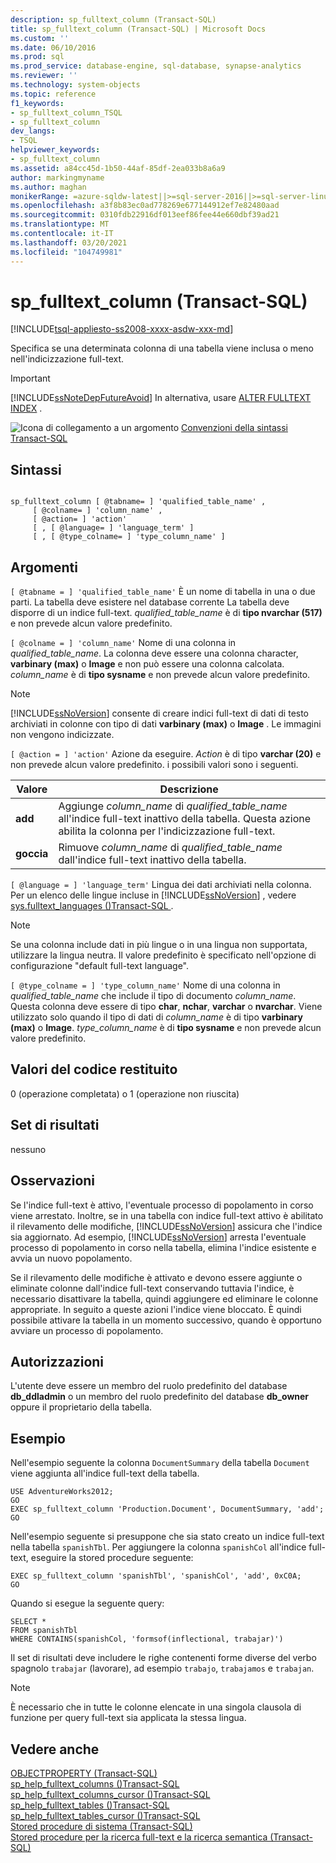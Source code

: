 ```yaml
---
description: sp_fulltext_column (Transact-SQL)
title: sp_fulltext_column (Transact-SQL) | Microsoft Docs
ms.custom: ''
ms.date: 06/10/2016
ms.prod: sql
ms.prod_service: database-engine, sql-database, synapse-analytics
ms.reviewer: ''
ms.technology: system-objects
ms.topic: reference
f1_keywords:
- sp_fulltext_column_TSQL
- sp_fulltext_column
dev_langs:
- TSQL
helpviewer_keywords:
- sp_fulltext_column
ms.assetid: a84cc45d-1b50-44af-85df-2ea033b8a6a9
author: markingmyname
ms.author: maghan
monikerRange: =azure-sqldw-latest||>=sql-server-2016||>=sql-server-linux-2017||=azuresqldb-mi-current
ms.openlocfilehash: a3f8b83ec0ad778269e677144912ef7e82480aad
ms.sourcegitcommit: 0310fdb22916df013eef86fee44e660dbf39ad21
ms.translationtype: MT
ms.contentlocale: it-IT
ms.lasthandoff: 03/20/2021
ms.locfileid: "104749981"
---
```

# <a name="sp_fulltext_column-transact-sql"></a>sp_fulltext_column (Transact-SQL)
[!INCLUDE[tsql-appliesto-ss2008-xxxx-asdw-xxx-md](../../includes/tsql-appliesto-ss2008-xxxx-asdw-xxx-md.md)]

  Specifica se una determinata colonna di una tabella viene inclusa o meno nell'indicizzazione full-text.  
  
> [!IMPORTANT]  
>  [!INCLUDE[ssNoteDepFutureAvoid](../../includes/ssnotedepfutureavoid-md.md)] In alternativa, usare [ALTER FULLTEXT INDEX](../../t-sql/statements/alter-fulltext-index-transact-sql.md) .  
  
 ![Icona di collegamento a un argomento](../../database-engine/configure-windows/media/topic-link.gif "Icona di collegamento a un argomento") [Convenzioni della sintassi Transact-SQL](../../t-sql/language-elements/transact-sql-syntax-conventions-transact-sql.md)  
  
## <a name="syntax"></a>Sintassi  
  
```  
  
sp_fulltext_column [ @tabname= ] 'qualified_table_name' ,   
     [ @colname= ] 'column_name' ,   
     [ @action= ] 'action'   
     [ , [ @language= ] 'language_term' ]   
     [ , [ @type_colname= ] 'type_column_name' ]  
```  
  
## <a name="arguments"></a>Argomenti  
`[ @tabname = ] 'qualified_table_name'` È un nome di tabella in una o due parti. La tabella deve esistere nel database corrente La tabella deve disporre di un indice full-text. *qualified_table_name* è di **tipo nvarchar (517)** e non prevede alcun valore predefinito.  
  
`[ @colname = ] 'column_name'` Nome di una colonna in *qualified_table_name*. La colonna deve essere una colonna character, **varbinary (max)** o **Image** e non può essere una colonna calcolata. *column_name* è di **tipo sysname** e non prevede alcun valore predefinito.  
  
> [!NOTE]  
>  [!INCLUDE[ssNoVersion](../../includes/ssnoversion-md.md)] consente di creare indici full-text di dati di testo archiviati in colonne con tipo di dati **varbinary (max)** o **Image** . Le immagini non vengono indicizzate.  
  
`[ @action = ] 'action'` Azione da eseguire. *Action* è di tipo **varchar (20)** e non prevede alcun valore predefinito. i possibili valori sono i seguenti.  
  
|Valore|Descrizione|  
|-----------|-----------------|  
|**add**|Aggiunge *column_name* di *qualified_table_name* all'indice full-text inattivo della tabella. Questa azione abilita la colonna per l'indicizzazione full-text.|  
|**goccia**|Rimuove *column_name* di *qualified_table_name* dall'indice full-text inattivo della tabella.|  
  
`[ @language = ] 'language_term'` Lingua dei dati archiviati nella colonna. Per un elenco delle lingue incluse in [!INCLUDE[ssNoVersion](../../includes/ssnoversion-md.md)] , vedere [sys.fulltext_languages &#40;&#41;Transact-SQL ](../../relational-databases/system-catalog-views/sys-fulltext-languages-transact-sql.md).  
  
> [!NOTE]  
>  Se una colonna include dati in più lingue o in una lingua non supportata, utilizzare la lingua neutra. Il valore predefinito è specificato nell'opzione di configurazione "default full-text language".  
  
`[ @type_colname = ] 'type_column_name'` Nome di una colonna in *qualified_table_name* che include il tipo di documento *column_name*. Questa colonna deve essere di tipo **char**, **nchar**, **varchar** o **nvarchar**. Viene utilizzato solo quando il tipo di dati di *column_name* è di tipo **varbinary (max)** o **Image**. *type_column_name* è di **tipo sysname** e non prevede alcun valore predefinito.  
  
## <a name="return-code-values"></a>Valori del codice restituito  
 0 (operazione completata) o 1 (operazione non riuscita)  
  
## <a name="result-sets"></a>Set di risultati  
 nessuno  
  
## <a name="remarks"></a>Osservazioni  
 Se l'indice full-text è attivo, l'eventuale processo di popolamento in corso viene arrestato. Inoltre, se in una tabella con indice full-text attivo è abilitato il rilevamento delle modifiche, [!INCLUDE[ssNoVersion](../../includes/ssnoversion-md.md)] assicura che l'indice sia aggiornato. Ad esempio, [!INCLUDE[ssNoVersion](../../includes/ssnoversion-md.md)] arresta l'eventuale processo di popolamento in corso nella tabella, elimina l'indice esistente e avvia un nuovo popolamento.  
  
 Se il rilevamento delle modifiche è attivato e devono essere aggiunte o eliminate colonne dall'indice full-text conservando tuttavia l'indice, è necessario disattivare la tabella, quindi aggiungere ed eliminare le colonne appropriate. In seguito a queste azioni l'indice viene bloccato. È quindi possibile attivare la tabella in un momento successivo, quando è opportuno avviare un processo di popolamento.  
  
## <a name="permissions"></a>Autorizzazioni  
 L'utente deve essere un membro del ruolo predefinito del database **db_ddladmin** o un membro del ruolo predefinito del database **db_owner** oppure il proprietario della tabella.  
  
## <a name="examples"></a>Esempio  
 Nell'esempio seguente la colonna `DocumentSummary` della tabella `Document` viene aggiunta all'indice full-text della tabella.  
  
```  
USE AdventureWorks2012;  
GO  
EXEC sp_fulltext_column 'Production.Document', DocumentSummary, 'add';  
GO  
```  
  
 Nell'esempio seguente si presuppone che sia stato creato un indice full-text nella tabella `spanishTbl`. Per aggiungere la colonna `spanishCol` all'indice full-text, eseguire la stored procedure seguente:  
  
```  
EXEC sp_fulltext_column 'spanishTbl', 'spanishCol', 'add', 0xC0A;  
GO  
```  
  
 Quando si esegue la seguente query:  
  
```  
SELECT *   
FROM spanishTbl   
WHERE CONTAINS(spanishCol, 'formsof(inflectional, trabajar)')  
```  
  
 Il set di risultati deve includere le righe contenenti forme diverse del verbo spagnolo `trabajar` (lavorare), ad esempio `trabajo`, `trabajamos` e `trabajan`.  
  
> [!NOTE]  
>  È necessario che in tutte le colonne elencate in una singola clausola di funzione per query full-text sia applicata la stessa lingua.  
  
## <a name="see-also"></a>Vedere anche  
 [OBJECTPROPERTY &#40;Transact-SQL&#41;](../../t-sql/functions/objectproperty-transact-sql.md)   
 [sp_help_fulltext_columns &#40;&#41;Transact-SQL ](../../relational-databases/system-stored-procedures/sp-help-fulltext-columns-transact-sql.md)   
 [sp_help_fulltext_columns_cursor &#40;&#41;Transact-SQL ](../../relational-databases/system-stored-procedures/sp-help-fulltext-columns-cursor-transact-sql.md)   
 [sp_help_fulltext_tables &#40;&#41;Transact-SQL ](../../relational-databases/system-stored-procedures/sp-help-fulltext-tables-transact-sql.md)   
 [sp_help_fulltext_tables_cursor &#40;&#41;Transact-SQL ](../../relational-databases/system-stored-procedures/sp-help-fulltext-tables-cursor-transact-sql.md)   
 [Stored procedure di sistema &#40;Transact-SQL&#41;](../../relational-databases/system-stored-procedures/system-stored-procedures-transact-sql.md)   
 [Stored procedure per la ricerca full-text e la ricerca semantica &#40;Transact-SQL&#41;](../../relational-databases/system-stored-procedures/full-text-search-and-semantic-search-stored-procedures-transact-sql.md)  
  
  
